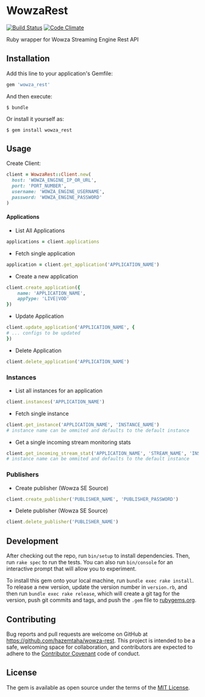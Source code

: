 # WowzaRest

[![Build Status](https://travis-ci.org/hazemtaha/wowza-rest.svg?branch=master)](https://travis-ci.org/hazemtaha/wowza-rest)
[![Code Climate](https://codeclimate.com/github/hazemtaha/wowza_rest/badges/gpa.svg)](https://codeclimate.com/github/hazemtaha/wowza_rest)

Ruby wrapper for Wowza Streaming Engine Rest API

## Installation

Add this line to your application's Gemfile:

```ruby
gem 'wowza_rest'
```

And then execute:

    $ bundle

Or install it yourself as:

    $ gem install wowza_rest

## Usage

Create Client:
```ruby
client = WowzaRest::Client.new(
  host: 'WOWZA_ENGINE_IP_OR_URL',
  port: 'PORT_NUMBER',
  username: 'WOWZA_ENGINE_USERNAME',
  password: 'WOWZA_ENGINE_PASSWORD'
) 
```

#### Applications
- List All Applications
```ruby
applications = client.applications
```
- Fetch single application
```ruby
application = client.get_application('APPLICATION_NAME')
```
- Create a new application
```ruby
client.create_application({
	name: 'APPLICATION_NAME',
	appType: 'LIVE|VOD'
})
```
- Update Application
```ruby
client.update_application('APPLICATION_NAME', {
# ... configs to be updated
})
```
- Delete Application
```ruby
client.delete_application('APPLICATION_NAME')
```

### Instances
- List all instances for an application
```ruby
client.instances('APPLICATION_NAME')
```
- Fetch single instance
```ruby
client.get_instance('APPLICATION_NAME', 'INSTANCE_NAME') 
# instance name can be ommited and defaults to the default instance
```
- Get a single incoming stream monitoring stats
```ruby
client.get_incoming_stream_stat('APPLICATION_NAME', 'STREAM_NAME', 'INSTANCE_NAME')
# instance name can be ommited and defaults to the default instance
```

### Publishers
- Create publisher (Wowza SE Source)
```ruby
client.create_publisher('PUBLISHER_NAME', 'PUBLISHER_PASSWORD')
```
- Delete publisher (Wowza SE Source)
```ruby
client.delete_publisher('PUBLISHER_NAME')
```

## Development

After checking out the repo, run `bin/setup` to install dependencies. Then, run `rake spec` to run the tests. You can also run `bin/console` for an interactive prompt that will allow you to experiment.

To install this gem onto your local machine, run `bundle exec rake install`. To release a new version, update the version number in `version.rb`, and then run `bundle exec rake release`, which will create a git tag for the version, push git commits and tags, and push the `.gem` file to [rubygems.org](https://rubygems.org).

## Contributing

Bug reports and pull requests are welcome on GitHub at https://github.com/hazemtaha/wowza-rest. This project is intended to be a safe, welcoming space for collaboration, and contributors are expected to adhere to the [Contributor Covenant](http://contributor-covenant.org) code of conduct.


## License

The gem is available as open source under the terms of the [MIT License](http://opensource.org/licenses/MIT).

